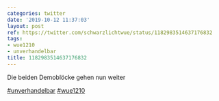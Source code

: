 ```yaml
---
categories: twitter
date: '2019-10-12 11:37:03'
layout: post
ref: https://twitter.com/schwarzlichtwue/status/1182983514637176832
tags:
- wue1210
- unverhandelbar
title: 1182983514637176832
---
```

Die beiden Demoblöcke gehen nun weiter

[#unverhandelbar](/t/unverhandelbar) [#wue1210](/t/wue1210)